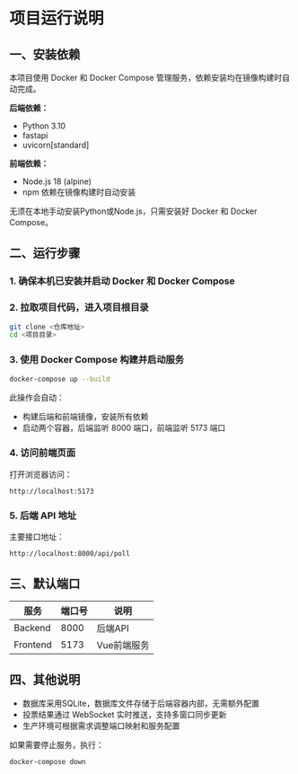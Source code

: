 # 项目运行说明

## 一、安装依赖

本项目使用 Docker 和 Docker Compose 管理服务，依赖安装均在镜像构建时自动完成。

**后端依赖：**
- Python 3.10
- fastapi
- uvicorn[standard]

**前端依赖：**
- Node.js 18 (alpine)
- npm 依赖在镜像构建时自动安装

无须在本地手动安装Python或Node.js，只需安装好 Docker 和 Docker Compose。

## 二、运行步骤

### 1. 确保本机已安装并启动 Docker 和 Docker Compose

### 2. 拉取项目代码，进入项目根目录

```bash
git clone <仓库地址>
cd <项目目录>
```

### 3. 使用 Docker Compose 构建并启动服务

```bash
docker-compose up --build
```

此操作会自动：
- 构建后端和前端镜像，安装所有依赖
- 启动两个容器，后端监听 8000 端口，前端监听 5173 端口

### 4. 访问前端页面

打开浏览器访问：
```
http://localhost:5173
```

### 5. 后端 API 地址

主要接口地址：
```
http://localhost:8000/api/poll
```

## 三、默认端口

| 服务 | 端口号 | 说明 |
|---|---|---|
| Backend | 8000 | 后端API |
| Frontend | 5173 | Vue前端服务 |

## 四、其他说明

- 数据库采用SQLite，数据库文件存储于后端容器内部，无需额外配置
- 投票结果通过 WebSocket 实时推送，支持多窗口同步更新
- 生产环境可根据需求调整端口映射和服务配置

如果需要停止服务，执行：
```bash
docker-compose down
```
